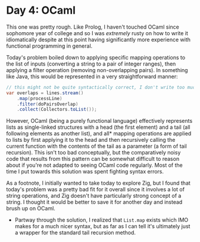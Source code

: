# Day 4: OCaml

This one was pretty rough. Like Prolog, I haven't touched OCaml since sophomore year of college and so I was _extremely_
rusty on how to write it idiomatically despite at this point having significantly more experience with functional
programming in general.

Today's problem boiled down to applying specific mapping operations to the list of inputs (converting a string to a
pair of integer ranges), then applying a filter operation (removing non-overlapping pairs). In something like Java, this
would be represented in a very straightforward manner:

```java
// this might not be quite syntactically correct, I don't write too much Java nowadays
var overlaps = lines.stream()
    .map(processLine)
    .filter(doPairsOverlap)
    .collect(Collectors.toList());
```

However, OCaml (being a purely functional language) effectively represents lists as single-linked structures with a head
(the first element) and a tail (all following elements as another list), and all* mapping operations are applied to lists
by first applying it to the head and then recursively calling the current function with the contents of the tail as a
parameter (a form of tail recursion). This isn't too bad conceptually, but the comparatively noisy code that results
from this pattern can be somewhat difficult to reason about if you're not adapted to seeing OCaml code regularly. Most
of the time I put towards this solution was spent fighting syntax errors.

As a footnote, I initially wanted to take today to explore Zig, but I found that today's problem was a pretty bad fit
for it overall since it involves a lot of string operations, and Zig doesn't have particularly strong concept of a
string. I thought it would be better to save it for another day and instead brush up on OCaml.

* Partway through the solution, I realized that `List.map` exists which IMO makes for a much nicer syntax, but as far
as I can tell it's ultimately just a wrapper for the standard tail recursion method.
